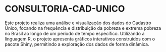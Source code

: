 # CONSULTORIA-CAD-UNICO
Este projeto realiza uma análise e visualização dos dados do Cadastro Único, focando na frequência e distribuição da pobreza e extrema pobreza no Brasil ao longo de um período de tempo específico. Utilizando a linguagem R, o projeto apresenta gráficos interativos construídos com o pacote Shiny, permitindo a exploração dos dados de forma dinâmica.
